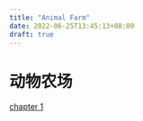```yaml
---
title: "Animal Farm"
date: 2022-06-25T13:45:13+08:00
draft: true
---
```


# 动物农场

[chapter 1](https://www.24en.com/novel/children/animal-farm/2012-05-08/783.html)